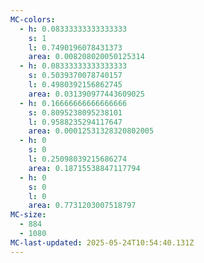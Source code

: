 ```yaml
---
MC-colors:
  - h: 0.08333333333333333
    s: 1
    l: 0.7490196078431373
    area: 0.008208020050125314
  - h: 0.08333333333333333
    s: 0.5039370078740157
    l: 0.4980392156862745
    area: 0.031390977443609025
  - h: 0.16666666666666666
    s: 0.8095238095238101
    l: 0.9588235294117647
    area: 0.00012531328320802005
  - h: 0
    s: 0
    l: 0.25098039215686274
    area: 0.18715538847117794
  - h: 0
    s: 0
    l: 0
    area: 0.7731203007518797
MC-size:
  - 884
  - 1080
MC-last-updated: 2025-05-24T10:54:40.131Z
---
```

